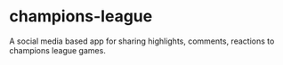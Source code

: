 # champions-league
A social media based app for sharing highlights, comments, reactions to champions league games.
